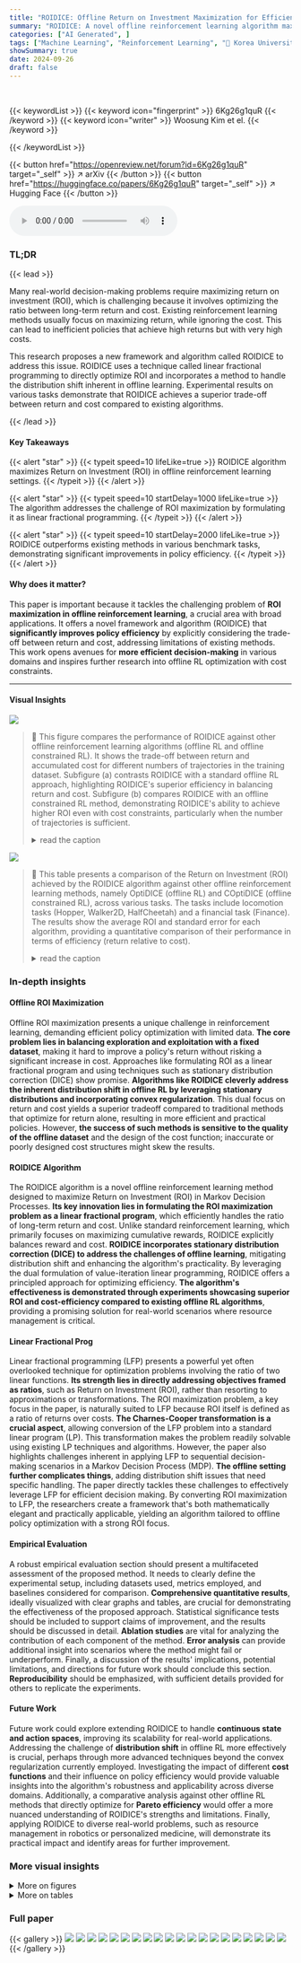 ```yaml
---
title: "ROIDICE: Offline Return on Investment Maximization for Efficient Decision Making"
summary: "ROIDICE: A novel offline reinforcement learning algorithm maximizes Return on Investment (ROI) by formulating the problem as linear fractional programming, yielding superior return-cost trade-offs."
categories: ["AI Generated", ]
tags: ["Machine Learning", "Reinforcement Learning", "🏢 Korea University",]
showSummary: true
date: 2024-09-26
draft: false
---
```


<br>

{{< keywordList >}}
{{< keyword icon="fingerprint" >}} 6Kg26g1quR {{< /keyword >}}
{{< keyword icon="writer" >}} Woosung Kim et el. {{< /keyword >}}
 
{{< /keywordList >}}

{{< button href="https://openreview.net/forum?id=6Kg26g1quR" target="_self" >}}
↗ arXiv
{{< /button >}}
{{< button href="https://huggingface.co/papers/6Kg26g1quR" target="_self" >}}
↗ Hugging Face
{{< /button >}}



<audio controls>
    <source src="https://ai-paper-reviewer.com/6Kg26g1quR/podcast.wav" type="audio/wav">
    Your browser does not support the audio element.
</audio>


### TL;DR


{{< lead >}}

Many real-world decision-making problems require maximizing return on investment (ROI), which is challenging because it involves optimizing the ratio between long-term return and cost.  Existing reinforcement learning methods usually focus on maximizing return, while ignoring the cost. This can lead to inefficient policies that achieve high returns but with very high costs.

This research proposes a new framework and algorithm called ROIDICE to address this issue. ROIDICE uses a technique called linear fractional programming to directly optimize ROI and incorporates a method to handle the distribution shift inherent in offline learning. Experimental results on various tasks demonstrate that ROIDICE achieves a superior trade-off between return and cost compared to existing algorithms.

{{< /lead >}}


#### Key Takeaways

{{< alert "star" >}}
{{< typeit speed=10 lifeLike=true >}} ROIDICE algorithm maximizes Return on Investment (ROI) in offline reinforcement learning settings. {{< /typeit >}}
{{< /alert >}}

{{< alert "star" >}}
{{< typeit speed=10 startDelay=1000 lifeLike=true >}} The algorithm addresses the challenge of ROI maximization by formulating it as linear fractional programming. {{< /typeit >}}
{{< /alert >}}

{{< alert "star" >}}
{{< typeit speed=10 startDelay=2000 lifeLike=true >}} ROIDICE outperforms existing methods in various benchmark tasks, demonstrating significant improvements in policy efficiency. {{< /typeit >}}
{{< /alert >}}

#### Why does it matter?
This paper is important because it tackles the challenging problem of **ROI maximization in offline reinforcement learning**, a crucial area with broad applications.  It offers a novel framework and algorithm (ROIDICE) that **significantly improves policy efficiency** by explicitly considering the trade-off between return and cost, addressing limitations of existing methods.  This work opens avenues for **more efficient decision-making** in various domains and inspires further research into offline RL optimization with cost constraints.

------
#### Visual Insights



![](https://ai-paper-reviewer.com/6Kg26g1quR/figures_5_1.jpg)

> 🔼 This figure compares the performance of ROIDICE against other offline reinforcement learning algorithms (offline RL and offline constrained RL).  It shows the trade-off between return and accumulated cost for different numbers of trajectories in the training dataset. Subfigure (a) contrasts ROIDICE with a standard offline RL approach, highlighting ROIDICE's superior efficiency in balancing return and cost. Subfigure (b) compares ROIDICE with an offline constrained RL method, demonstrating ROIDICE's ability to achieve higher ROI even with cost constraints, particularly when the number of trajectories is sufficient.
> <details>
> <summary>read the caption</summary>
> Figure 1: Comparison of ROIDICE with other offline algorithms. We average the scores and obtain ±2× standard error using 1000 seeds. N denotes the number of trajectories within the dataset.
> </details>





![](https://ai-paper-reviewer.com/6Kg26g1quR/tables_6_1.jpg)

> 🔼 This table presents a comparison of the Return on Investment (ROI) achieved by the ROIDICE algorithm against other offline reinforcement learning methods, namely OptiDICE (offline RL) and COptiDICE (offline constrained RL), across various tasks.  The tasks include locomotion tasks (Hopper, Walker2D, HalfCheetah) and a financial task (Finance).  The results show the average ROI and standard error for each algorithm, providing a quantitative comparison of their performance in terms of efficiency (return relative to cost).
> <details>
> <summary>read the caption</summary>
> Table 1: ROI of ROIDICE compared with offline RL and offline constrained RL algorithms. We average each score and get ±2× standard error with 5 seeds across 10 episodes. The task name is succinctly stated: Hopper (H), Walker2D (W), Halfcheetah (HC), and Finance (F).
> </details>





### In-depth insights


#### Offline ROI Maximization
Offline ROI maximization presents a unique challenge in reinforcement learning, demanding efficient policy optimization with limited data.  **The core problem lies in balancing exploration and exploitation with a fixed dataset**, making it hard to improve a policy's return without risking a significant increase in cost.  Approaches like formulating ROI as a linear fractional program and using techniques such as stationary distribution correction (DICE) show promise.  **Algorithms like ROIDICE cleverly address the inherent distribution shift in offline RL by leveraging stationary distributions and incorporating convex regularization**. This dual focus on return and cost yields a superior tradeoff compared to traditional methods that optimize for return alone, resulting in more efficient and practical policies.  However, **the success of such methods is sensitive to the quality of the offline dataset** and the design of the cost function; inaccurate or poorly designed cost structures might skew the results.

#### ROIDICE Algorithm
The ROIDICE algorithm is a novel offline reinforcement learning method designed to maximize Return on Investment (ROI) in Markov Decision Processes.  **Its key innovation lies in formulating the ROI maximization problem as a linear fractional program**, which efficiently handles the ratio of long-term return and cost.  Unlike standard reinforcement learning, which primarily focuses on maximizing cumulative rewards, ROIDICE explicitly balances reward and cost.  **ROIDICE incorporates stationary distribution correction (DICE) to address the challenges of offline learning**,  mitigating distribution shift and enhancing the algorithm's practicality. By leveraging the dual formulation of value-iteration linear programming, ROIDICE offers a principled approach for optimizing efficiency.  **The algorithm's effectiveness is demonstrated through experiments showcasing superior ROI and cost-efficiency compared to existing offline RL algorithms**, providing a promising solution for real-world scenarios where resource management is critical.

#### Linear Fractional Prog
Linear fractional programming (LFP) presents a powerful yet often overlooked technique for optimization problems involving the ratio of two linear functions.  **Its strength lies in directly addressing objectives framed as ratios**, such as Return on Investment (ROI), rather than resorting to approximations or transformations.  The ROI maximization problem, a key focus in the paper, is naturally suited to LFP because ROI itself is defined as a ratio of returns over costs.  **The Charnes-Cooper transformation is a crucial aspect**, allowing conversion of the LFP problem into a standard linear program (LP). This transformation makes the problem readily solvable using existing LP techniques and algorithms.  However, the paper also highlights challenges inherent in applying LFP to sequential decision-making scenarios in a Markov Decision Process (MDP).  **The offline setting further complicates things**, adding distribution shift issues that need specific handling. The paper directly tackles these challenges to effectively leverage LFP for efficient decision making.  By converting ROI maximization to LFP, the researchers create a framework that's both mathematically elegant and practically applicable, yielding an algorithm tailored to offline policy optimization with a strong ROI focus.

#### Empirical Evaluation
A robust empirical evaluation section should present a multifaceted assessment of the proposed method.  It needs to clearly define the experimental setup, including datasets used, metrics employed, and baselines considered for comparison.  **Comprehensive quantitative results**, ideally visualized with clear graphs and tables, are crucial for demonstrating the effectiveness of the proposed approach. Statistical significance tests should be included to support claims of improvement, and the results should be discussed in detail.  **Ablation studies** are vital for analyzing the contribution of each component of the method.  **Error analysis** can provide additional insight into scenarios where the method might fail or underperform. Finally, a discussion of the results' implications, potential limitations, and directions for future work should conclude this section.  **Reproducibility** should be emphasized, with sufficient details provided for others to replicate the experiments.

#### Future Work
Future work could explore extending ROIDICE to handle **continuous state and action spaces**, improving its scalability for real-world applications.  Addressing the challenge of **distribution shift** in offline RL more effectively is crucial, perhaps through more advanced techniques beyond the convex regularization currently employed.  Investigating the impact of different **cost functions** and their influence on policy efficiency would provide valuable insights into the algorithm's robustness and applicability across diverse domains.  Additionally, a comparative analysis against other offline RL methods that directly optimize for **Pareto efficiency** would offer a more nuanced understanding of ROIDICE's strengths and limitations.  Finally, applying ROIDICE to diverse real-world problems, such as resource management in robotics or personalized medicine, will demonstrate its practical impact and identify areas for further improvement.


### More visual insights

<details>
<summary>More on figures
</summary>


![](https://ai-paper-reviewer.com/6Kg26g1quR/figures_7_1.jpg)

> 🔼 This figure compares the Return on Investment (ROI) performance of ROIDICE against behavior cloning (BC) using different percentages of the dataset. The dataset is ranked by ROI, and BC20%, BC50%, BC80%, and BC100% represent using the top 20%, 50%, 80%, and 100% of the dataset respectively.  The results show how ROIDICE's performance compares to simply cloning the best performing policies from the dataset, illustrating its ability to learn from a diverse set of experiences.
> <details>
> <summary>read the caption</summary>
> Figure 2: ROI Comparison of ROIDICE and Dataset with varying dataset qualities. We average the each scores and get ±2× standard error with 5 seeds across 10 episodes. BCn% refers to behavior cloning utilizing the top n% of the offline dataset, ranked by ROI.
> </details>



![](https://ai-paper-reviewer.com/6Kg26g1quR/figures_8_1.jpg)

> 🔼 This figure compares the qualitative behavior of ROIDICE and OptiDICE in the Hopper environment.  It shows a sequence of states/actions taken by both agents. The visual comparison highlights how ROIDICE, by optimizing for ROI, achieves a higher return with a lower accumulated cost compared to OptiDICE, which focuses solely on maximizing return.  The difference can be seen in the smoother, more efficient movements produced by ROIDICE in contrast to the less efficient jumps by OptiDICE.
> <details>
> <summary>read the caption</summary>
> Figure 3: Visualization of ROIDICE and OptiDICE in Hopper environment.
> </details>



![](https://ai-paper-reviewer.com/6Kg26g1quR/figures_15_1.jpg)

> 🔼 The figure compares ROIDICE's performance against other offline algorithms (offline RL and offline constrained RL) across different numbers of trajectories (dataset sizes).  Subfigure (a) contrasts ROIDICE with offline RL, showing that ROIDICE achieves higher ROI (return on investment) by balancing return and cost more effectively than offline RL which prioritizes maximizing return. Subfigure (b) compares ROIDICE against offline constrained RL algorithms. While constrained RL aims to maximize return subject to a cost constraint, ROIDICE consistently achieves higher ROI than constrained RL across various cost constraint thresholds, particularly with larger datasets.  This highlights ROIDICE's unique ability to optimize for a superior trade-off between return and cost, leading to improved policy efficiency.
> <details>
> <summary>read the caption</summary>
> Figure 1: Comparison of ROIDICE with other offline algorithms. We average the scores and obtain ±2× standard error using 1000 seeds. N denotes the number of trajectories within the dataset.
> </details>



![](https://ai-paper-reviewer.com/6Kg26g1quR/figures_16_1.jpg)

> 🔼 This figure shows the effect of different values of the hyperparameter α on the performance of the ROIDICE algorithm across three locomotion tasks (Hopper, Walker2D, and Halfcheetah) using expert-level datasets.  The hyperparameter α controls the strength of the regularization in ROIDICE, balancing between return maximization and distribution shift.  The plot displays the average ROI achieved with varying values of α, along with error bars representing the standard error across 5 seeds and 10 episodes. By examining how ROI changes with α, we can understand the trade-off between regularization and maximizing return in the algorithm.
> <details>
> <summary>read the caption</summary>
> Figure 5: Comparison of different levels of the hyperparameter (α) of ROIDICE in locomotion environments using expert data quality. We average the scores and obtain ±2× standard error using 5 seeds across 10 episodes.
> </details>



![](https://ai-paper-reviewer.com/6Kg26g1quR/figures_19_1.jpg)

> 🔼 This figure compares the performance of ROIDICE against other offline RL algorithms (OptiDICE) and offline constrained RL algorithms (COptiDICE) across different numbers of trajectories in the dataset.  Subfigure (a) shows ROIDICE achieving a superior trade-off between return and cost compared to OptiDICE, which prioritizes maximizing return.  Subfigure (b) demonstrates that ROIDICE outperforms COptiDICE, which maximizes return under a cost constraint, particularly when the cost threshold is set appropriately. The results highlight ROIDICE's effectiveness in optimizing ROI by efficiently balancing return and cost.
> <details>
> <summary>read the caption</summary>
> Figure 1: Comparison of ROIDICE with other offline algorithms. We average the scores and obtain ±2× standard error using 1000 seeds. N denotes the number of trajectories within the dataset.
> </details>



![](https://ai-paper-reviewer.com/6Kg26g1quR/figures_19_2.jpg)

> 🔼 This figure compares the performance of ROIDICE, OptiDICE, COptiDICE, and CDT across different tasks (locomotion and finance) and dataset qualities (medium and high). For each task and dataset, the figure shows the average ROI, return, and cost return over 10 episodes, with error bars representing the standard error across 5 seeds. This allows for a visual comparison of the different algorithms' performance in terms of efficiency (ROI), reward, and cost.
> <details>
> <summary>read the caption</summary>
> Figure 6: For each tasks, we report average ROI, return, and cost return with ±2× standard error with 5 seeds across 10 episodes.
> </details>



</details>




<details>
<summary>More on tables
</summary>


![](https://ai-paper-reviewer.com/6Kg26g1quR/tables_17_1.jpg)
> 🔼 This table lists the hyperparameters used in the reward and cost functions for the financial task in the FinRL environment.  It shows the values assigned to parameters  `w<sup>m</sup><sub>c</sub>`, `b<sup>m</sup><sub>c</sub>`, `w<sup>f</sup><sub>r</sub>`, `w<sup>f</sup><sub>c</sub>`, and `b<sup>f</sup><sub>c</sub>`, which control aspects of the reward and cost calculations related to trading volume and stock prices.
> <details>
> <summary>read the caption</summary>
> Table 2: Reward and cost function hyperparameters
> </details>

![](https://ai-paper-reviewer.com/6Kg26g1quR/tables_18_1.jpg)
> 🔼 This table presents a comparison of the Return on Investment (ROI) achieved by the proposed ROIDICE algorithm against other offline reinforcement learning methods, including OptiDICE (offline RL) and COptiDICE (offline constrained RL) across various tasks.  The results show the average ROI and the standard error across multiple trials (5 seeds and 10 episodes) for each algorithm on four different tasks: Hopper, Walker2D, Halfcheetah, and Finance.  The task names are abbreviated for brevity.
> <details>
> <summary>read the caption</summary>
> Table 1: ROI of ROIDICE compared with offline RL and offline constrained RL algorithms. We average each score and get ±2× standard error with 5 seeds across 10 episodes. The task name is succinctly stated: Hopper (H), Walker2D (W), Halfcheetah (HC), and Finance (F).
> </details>

![](https://ai-paper-reviewer.com/6Kg26g1quR/tables_18_2.jpg)
> 🔼 This table compares the computation time and the number of parameters of four algorithms: ROIDICE, OptiDICE, COptiDICE, and CDT.  All algorithms were trained for 100,000 iterations using a single NVIDIA RTX 4090 GPU.  The comparison highlights the computational efficiency differences between the algorithms, particularly noticeable in the training time for locomotion tasks versus finance tasks.
> <details>
> <summary>read the caption</summary>
> Table 4: Comparison of the runtime and number of parameters between algorithms. All algorithms, including baseline methods, were trained for 100K iterations on a single NVIDIA RTX 4090 GPU.
> </details>

![](https://ai-paper-reviewer.com/6Kg26g1quR/tables_20_1.jpg)
> 🔼 This table presents a comparison of the performance of the ROIDICE algorithm against OptiDICE, an offline RL algorithm.  For various tasks (including locomotion tasks like Hopper, Walker2D, HalfCheetah and financial tasks like F-M and F-H), the table shows the average return (Rπ), average accumulated cost (Cπ), and ROI achieved by both algorithms.  The results illustrate the trade-off between return and cost achieved by each algorithm, highlighting ROIDICE's focus on maximizing ROI (Return on Investment).
> <details>
> <summary>read the caption</summary>
> Table 5: Results of ROIDICE compared with offline RL algorithms.
> </details>

![](https://ai-paper-reviewer.com/6Kg26g1quR/tables_21_1.jpg)
> 🔼 This table compares the performance of ROIDICE against other offline constrained reinforcement learning algorithms, namely COptiDICE and CDT, across various tasks and dataset qualities.  The results show ROI (Return on Investment), return (Rπ), and cost (Cπ) for each algorithm and task, with error bars indicating the standard error across multiple trials.  The table highlights the trade-off between return and accumulated cost, showcasing ROIDICE's ability to achieve superior performance in several scenarios.
> <details>
> <summary>read the caption</summary>
> Table 6: Results of offline constrained RL algorithms.
> </details>

![](https://ai-paper-reviewer.com/6Kg26g1quR/tables_22_1.jpg)
> 🔼 This table compares the Return on Investment (ROI) achieved by ROIDICE against three other offline constrained reinforcement learning algorithms (VOCE 50th, VOCE 80th, CPQ 50th, and CPQ 80th) across three different data quality levels (medium, medium-expert, and expert).  The ROI is a measure of the efficiency of a policy, balancing return and accumulated cost.  The results show ROIDICE consistently outperforms the other algorithms across all data quality levels, indicating its effectiveness in optimizing policy efficiency. The '50th' and '80th' suffixes denote the cost constraints used for the constrained algorithms, representing the 50th and 80th percentiles of accumulated cost in the offline dataset.
> <details>
> <summary>read the caption</summary>
> Table 7: ROI of ROIDICE compared with offline constrained RL algorithms. We average each score and get ±2× standard error with 5 seeds across 10 episodes.
> </details>

![](https://ai-paper-reviewer.com/6Kg26g1quR/tables_22_2.jpg)
> 🔼 This table presents the Return on Investment (ROI) achieved by ROIDICE and COptiDICE on two safety-related tasks from the OpenAI SafetyGym environment: CarGoal and PointPush.  The results are averaged over five different seeds, each run for ten episodes.  The table shows that ROIDICE outperforms COptiDICE, suggesting that the proposed algorithm is more efficient in these safety-critical scenarios.
> <details>
> <summary>read the caption</summary>
> Table 8: ROI of ROIDICE compared with offline constrained RL algorithms. We average each score and get ±2× standard error with 5 seeds across 10 episodes.
> </details>

</details>




### Full paper

{{< gallery >}}
<img src="https://ai-paper-reviewer.com/6Kg26g1quR/1.png" class="grid-w50 md:grid-w33 xl:grid-w25" />
<img src="https://ai-paper-reviewer.com/6Kg26g1quR/2.png" class="grid-w50 md:grid-w33 xl:grid-w25" />
<img src="https://ai-paper-reviewer.com/6Kg26g1quR/3.png" class="grid-w50 md:grid-w33 xl:grid-w25" />
<img src="https://ai-paper-reviewer.com/6Kg26g1quR/4.png" class="grid-w50 md:grid-w33 xl:grid-w25" />
<img src="https://ai-paper-reviewer.com/6Kg26g1quR/5.png" class="grid-w50 md:grid-w33 xl:grid-w25" />
<img src="https://ai-paper-reviewer.com/6Kg26g1quR/6.png" class="grid-w50 md:grid-w33 xl:grid-w25" />
<img src="https://ai-paper-reviewer.com/6Kg26g1quR/7.png" class="grid-w50 md:grid-w33 xl:grid-w25" />
<img src="https://ai-paper-reviewer.com/6Kg26g1quR/8.png" class="grid-w50 md:grid-w33 xl:grid-w25" />
<img src="https://ai-paper-reviewer.com/6Kg26g1quR/9.png" class="grid-w50 md:grid-w33 xl:grid-w25" />
<img src="https://ai-paper-reviewer.com/6Kg26g1quR/10.png" class="grid-w50 md:grid-w33 xl:grid-w25" />
<img src="https://ai-paper-reviewer.com/6Kg26g1quR/11.png" class="grid-w50 md:grid-w33 xl:grid-w25" />
<img src="https://ai-paper-reviewer.com/6Kg26g1quR/12.png" class="grid-w50 md:grid-w33 xl:grid-w25" />
<img src="https://ai-paper-reviewer.com/6Kg26g1quR/13.png" class="grid-w50 md:grid-w33 xl:grid-w25" />
<img src="https://ai-paper-reviewer.com/6Kg26g1quR/14.png" class="grid-w50 md:grid-w33 xl:grid-w25" />
<img src="https://ai-paper-reviewer.com/6Kg26g1quR/15.png" class="grid-w50 md:grid-w33 xl:grid-w25" />
<img src="https://ai-paper-reviewer.com/6Kg26g1quR/16.png" class="grid-w50 md:grid-w33 xl:grid-w25" />
<img src="https://ai-paper-reviewer.com/6Kg26g1quR/17.png" class="grid-w50 md:grid-w33 xl:grid-w25" />
<img src="https://ai-paper-reviewer.com/6Kg26g1quR/18.png" class="grid-w50 md:grid-w33 xl:grid-w25" />
<img src="https://ai-paper-reviewer.com/6Kg26g1quR/19.png" class="grid-w50 md:grid-w33 xl:grid-w25" />
<img src="https://ai-paper-reviewer.com/6Kg26g1quR/20.png" class="grid-w50 md:grid-w33 xl:grid-w25" />
{{< /gallery >}}